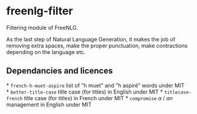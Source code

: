 # freenlg-filter

Filtering module of FreeNLG. 

As the last step of Natural Language Generation, it makes the job of removing extra spaces, make the proper punctuation, make contractions depending on the language etc.

## Dependancies and licences

* `french-h-muet-aspire` list of "h muet" and "h aspiré" words under MIT
* `better-title-case` title case (for titles) in English under MIT
* `titlecase-french` title case (for titles) in French under MIT
* `compromise` _a_ / _an_ management in English under MIT

